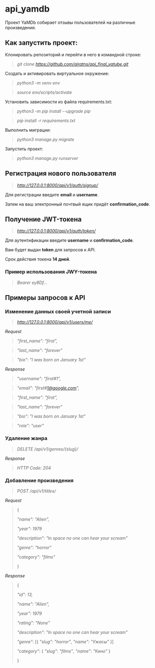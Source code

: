 # api_yamdb

Проект YaMDb собирает отзывы пользователей на различные произведения.

## **Как запустить проект:**

Клонировать репозиторий и перейти в него в командной строке:

>*git clone https://github.com/airatns/api_final_yatube.git*

Cоздать и активировать виртуальное окружение:

>*python3 -m venv env*

>*source env/scripts/activate*

Установить зависимости из файла requirements.txt:

>*python3 -m pip install --upgrade pip*

>*pip install -r requirements.txt*

Выполнить миграции:

>*python3 manage.py migrate*

Запустить проект:

>*python3 manage.py runserver*

## **Регистрация нового пользователя**
>*http://127.0.0.1:8000/api/v1/auth/signup/*

Для регистрации введите **email** и **username**.

Затем на ваш электронный почтвый ящик придёт **confirmation_code**.

## **Получение JWT-токена**
>*http://127.0.0.1:8000/api/v1/auth/token/*

Для аутентификации введите **username** и **confirmation_code**.

Вам будет выдан **token** для запросов к API.

Срок действия токена **14 дней**.

### **Пример использования JWY-токена**

>*Bearer ey8Df...*


## **Примеры запросов к API**

### **Изменение данных своей учетной записи**

>*http://127.0.0.1:8000/api/v1/users/me/*

*Request*

>*"first_name": "first",*

>*"last_name": "forever"*

>*"bio": "I was born on January 1st"*

*Response*

>*"username": "first#1",*

>*"email": "first#1@google.com",*

>*"first_name": "first",*

>*"last_name": "forever"*

>*"bio": "I was born on January 1st"*

>*"role": "user"*

### **Удаление жанра**

>*DELETE /api/v1/genres/{slug}/*

*Response*

>*HTTP Code: 204*

### **Добавление произведения**

>*POST /api/v1/titles/*

*Request*
>{
>
>*"name": "Alien",*
> 
>*"year": 1979*
>
>*"description": "In space no one can hear your scream"*
>
>*"genre": "horror"*
>
>*"category": "films"*
>
>}


*Response*
>{
> 
>*"id": 13,*
>
>*"name": "Alien",*
>
>*"year": 1979*
>
>*"rating": "None"*
>
>*"description": "In space no one can hear your scream"*
>
>*"genre"*: 
> [{
> *"slug": "horror"*,
> *"name": "Ужасы"*
> }]
>
>*"category"*: {
> *"slug"*: *"films"*,
> *"name"*: *"Кино"*
> }
>
> }